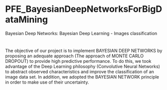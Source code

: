 # PFE_BayesianDeepNetworksForBigDataMining
Bayesian Deep Networks:
Bayesian Deep Learning - Images classification 
#
The objective of our project is to implement BAYESIAN DEEP NETWORKS by proposing an adequate approach (The approach of MONTE CARLO DROPOUT) to provide high predictive performance. To do this, we took advantage of the Deep Learning philosophy (Convolutive Neural Networks) to abstract observed characteristics and improve the classification of an image data set. In addition, we adopted the BAYESIAN NETWORK principle in order to make use of their uncertainty.
